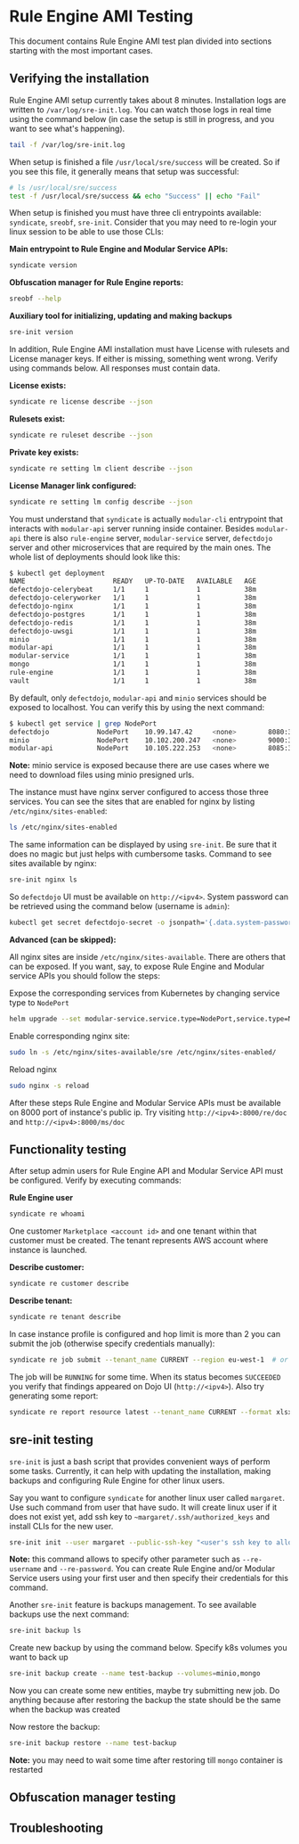 
# Rule Engine AMI Testing

This document contains Rule Engine AMI test plan divided into sections starting with the most important cases.


## Verifying the installation

Rule Engine AMI setup currently takes about 8 minutes. Installation logs are written to `/var/log/sre-init.log`. You can 
watch those logs in real time using the command below (in case the setup is still in progress, and you want to see what's happening).

```bash
tail -f /var/log/sre-init.log
```

When setup is finished a file `/usr/local/sre/success` will be created. So if you see this file, it generally means that 
setup was successful:

```bash
# ls /usr/local/sre/success
test -f /usr/local/sre/success && echo "Success" || echo "Fail"
```

When setup is finished you must have three cli entrypoints available: `syndicate`, `sreobf`, `sre-init`. 
Consider that you may need to re-login your linux session to be able to use those CLIs:

**Main entrypoint to Rule Engine and Modular Service APIs:**

```bash
syndicate version
```

**Obfuscation manager for Rule Engine reports:**

```bash
sreobf --help
```

**Auxiliary tool for initializing, updating and making backups**

```bash
sre-init version
```

In addition, Rule Engine AMI installation must have License with rulesets and License manager keys. 
If either is missing, something went wrong. Verify using commands below. All responses must contain data.

**License exists:**

```bash
syndicate re license describe --json
```

**Rulesets exist:**

```bash
syndicate re ruleset describe --json
```

**Private key exists:**

```bash
syndicate re setting lm client describe --json
```

**License Manager link configured:**

```bash
syndicate re setting lm config describe --json
```

You must understand that `syndicate` is actually `modular-cli` entrypoint that interacts with `modular-api` server running 
inside container. Besides `modular-api` there is also `rule-engine` server, `modular-service` server, `defectdojo` server 
and other microservices that are required by the main ones. The whole list of deployments should look like this:

```bash
$ kubectl get deployment
NAME                      READY   UP-TO-DATE   AVAILABLE   AGE
defectdojo-celerybeat     1/1     1            1           38m
defectdojo-celeryworker   1/1     1            1           38m
defectdojo-nginx          1/1     1            1           38m
defectdojo-postgres       1/1     1            1           38m
defectdojo-redis          1/1     1            1           38m
defectdojo-uwsgi          1/1     1            1           38m
minio                     1/1     1            1           38m
modular-api               1/1     1            1           38m
modular-service           1/1     1            1           38m
mongo                     1/1     1            1           38m
rule-engine               1/1     1            1           38m
vault                     1/1     1            1           38m
```

By default, only `defectdojo`, `modular-api` and `minio` services should be exposed to localhost. You can verify this 
by using the next command:

```bash
$ kubectl get service | grep NodePort
defectdojo            NodePort    10.99.147.42     <none>        8080:32107/TCP   41m
minio                 NodePort    10.102.200.247   <none>        9000:32102/TCP   41m
modular-api           NodePort    10.105.222.253   <none>        8085:32105/TCP   41m
```
**Note:** minio service is exposed because there are use cases where we need to download files using minio presigned urls.

The instance must have nginx server configured to access those three services. You can see the sites that are enabled 
for nginx by listing `/etc/nginx/sites-enabled`:

```bash
ls /etc/nginx/sites-enabled
```

The same information can be displayed by using `sre-init`. Be sure that it does no magic but just helps with cumbersome 
tasks. Command to see sites available by nginx:

```bash
sre-init nginx ls
```

So `defectdojo` UI must be available on `http://<ipv4>`. System password can be retrieved using the command below (username is `admin`):
```bash
kubectl get secret defectdojo-secret -o jsonpath='{.data.system-password}' | base64 -d
```


**Advanced (can be skipped):**

All nginx sites are inside `/etc/nginx/sites-available`. There are others that can be exposed. If you want, say, 
to expose Rule Engine and Modular service APIs you should follow the steps:

Expose the corresponding services from Kubernetes by changing service type to `NodePort`

```bash
helm upgrade --set modular-service.service.type=NodePort,service.type=NodePort rule-engine syndicate/rule-engine --version "$(helm get metadata rule-engine -o json | jq -r '.version')"
```

Enable corresponding nginx site:

```bash
sudo ln -s /etc/nginx/sites-available/sre /etc/nginx/sites-enabled/
```

Reload nginx

```bash
sudo nginx -s reload
```

After these steps Rule Engine and Modular Service APIs must be available on 8000 port of instance's public ip. Try 
visiting `http://<ipv4>:8000/re/doc` and `http://<ipv4>:8000/ms/doc`


## Functionality testing

After setup admin users for Rule Engine API and Modular Service API must be configured. Verify by executing commands:

**Rule Engine user**

```bash
syndicate re whoami
```

One customer `Marketplace <account id>` and one tenant within that customer must be created. The tenant 
represents AWS account where instance is launched.

**Describe customer:**

```bash
syndicate re customer describe
```

**Describe tenant:**

```bash
syndicate re tenant describe
```

In case instance profile is configured and hop limit is more than 2 you can submit the job (otherwise specify credentials manually):

```bash
syndicate re job submit --tenant_name CURRENT --region eu-west-1  # or specify your region
```

The job will be `RUNNING` for some time. When its status becomes `SUCCEEDED` you verify that findings appeared on Dojo 
UI (`http://<ipv4>`). Also try generating some report:

```bash
syndicate re report resource latest --tenant_name CURRENT --format xlsx --json
```

## sre-init testing

`sre-init` is just a bash script that provides convenient ways of perform some tasks. Currently, it can help with updating the 
installation, making backups and configuring Rule Engine for other linux users.

Say you want to configure `syndicate` for another linux user called `margaret`. Use such command from user that have sudo. 
It will create linux user if it does not exist yet, add ssh key to `~margaret/.ssh/authorized_keys` and install CLIs for the new user.

```bash
sre-init init --user margaret --public-ssh-key "<user's ssh key to allow him to login>"
```
**Note:** this command allows to specify other parameter such as `--re-username` and `--re-password`. You can create Rule Engine 
and/or Modular Service users using your first user and then specify their credentials for this command.

Another `sre-init` feature is backups management. To see available backups use the next command:

```bash
sre-init backup ls
```

Create new backup by using the command below. Specify k8s volumes you want to back up

```bash
sre-init backup create --name test-backup --volumes=minio,mongo
```

Now you can create some new entities, maybe try submitting new job. Do anything because after restoring the backup 
the state should be the same when the backup was created

Now restore the backup:

```bash
sre-init backup restore --name test-backup
```
**Note:** you may need to wait some time after restoring till `mongo` container is restarted


## Obfuscation manager testing


## Troubleshooting

